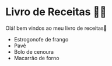 # Livro de Receitas :man_cook:

Olá! bem vindos ao meu livro de receitas:wave:

- Estrogonofe de frango 
- Pavê 
- Bolo de cenoura
- Macarrão de forno 